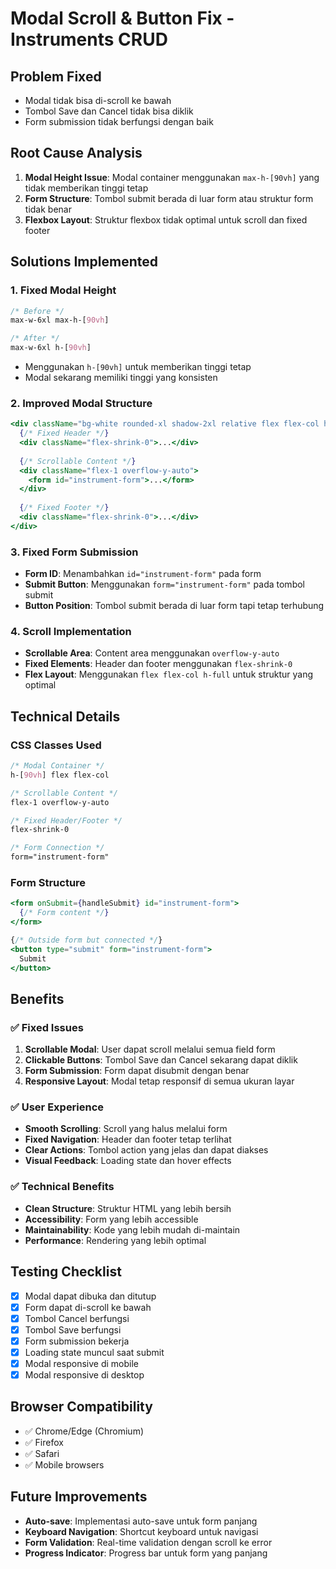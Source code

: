 # Modal Scroll & Button Fix - Instruments CRUD

## Problem Fixed
- Modal tidak bisa di-scroll ke bawah
- Tombol Save dan Cancel tidak bisa diklik
- Form submission tidak berfungsi dengan baik

## Root Cause Analysis
1. **Modal Height Issue**: Modal container menggunakan `max-h-[90vh]` yang tidak memberikan tinggi tetap
2. **Form Structure**: Tombol submit berada di luar form atau struktur form tidak benar
3. **Flexbox Layout**: Struktur flexbox tidak optimal untuk scroll dan fixed footer

## Solutions Implemented

### 1. Fixed Modal Height
```css
/* Before */
max-w-6xl max-h-[90vh]

/* After */
max-w-6xl h-[90vh]
```
- Menggunakan `h-[90vh]` untuk memberikan tinggi tetap
- Modal sekarang memiliki tinggi yang konsisten

### 2. Improved Modal Structure
```jsx
<div className="bg-white rounded-xl shadow-2xl relative flex flex-col h-full">
  {/* Fixed Header */}
  <div className="flex-shrink-0">...</div>
  
  {/* Scrollable Content */}
  <div className="flex-1 overflow-y-auto">
    <form id="instrument-form">...</form>
  </div>
  
  {/* Fixed Footer */}
  <div className="flex-shrink-0">...</div>
</div>
```

### 3. Fixed Form Submission
- **Form ID**: Menambahkan `id="instrument-form"` pada form
- **Submit Button**: Menggunakan `form="instrument-form"` pada tombol submit
- **Button Position**: Tombol submit berada di luar form tapi tetap terhubung

### 4. Scroll Implementation
- **Scrollable Area**: Content area menggunakan `overflow-y-auto`
- **Fixed Elements**: Header dan footer menggunakan `flex-shrink-0`
- **Flex Layout**: Menggunakan `flex flex-col h-full` untuk struktur yang optimal

## Technical Details

### CSS Classes Used
```css
/* Modal Container */
h-[90vh] flex flex-col

/* Scrollable Content */
flex-1 overflow-y-auto

/* Fixed Header/Footer */
flex-shrink-0

/* Form Connection */
form="instrument-form"
```

### Form Structure
```jsx
<form onSubmit={handleSubmit} id="instrument-form">
  {/* Form content */}
</form>

{/* Outside form but connected */}
<button type="submit" form="instrument-form">
  Submit
</button>
```

## Benefits

### ✅ **Fixed Issues**
1. **Scrollable Modal**: User dapat scroll melalui semua field form
2. **Clickable Buttons**: Tombol Save dan Cancel sekarang dapat diklik
3. **Form Submission**: Form dapat disubmit dengan benar
4. **Responsive Layout**: Modal tetap responsif di semua ukuran layar

### ✅ **User Experience**
- **Smooth Scrolling**: Scroll yang halus melalui form
- **Fixed Navigation**: Header dan footer tetap terlihat
- **Clear Actions**: Tombol action yang jelas dan dapat diakses
- **Visual Feedback**: Loading state dan hover effects

### ✅ **Technical Benefits**
- **Clean Structure**: Struktur HTML yang lebih bersih
- **Accessibility**: Form yang lebih accessible
- **Maintainability**: Kode yang lebih mudah di-maintain
- **Performance**: Rendering yang lebih optimal

## Testing Checklist

- [x] Modal dapat dibuka dan ditutup
- [x] Form dapat di-scroll ke bawah
- [x] Tombol Cancel berfungsi
- [x] Tombol Save berfungsi
- [x] Form submission bekerja
- [x] Loading state muncul saat submit
- [x] Modal responsive di mobile
- [x] Modal responsive di desktop

## Browser Compatibility
- ✅ Chrome/Edge (Chromium)
- ✅ Firefox
- ✅ Safari
- ✅ Mobile browsers

## Future Improvements
- **Auto-save**: Implementasi auto-save untuk form panjang
- **Keyboard Navigation**: Shortcut keyboard untuk navigasi
- **Form Validation**: Real-time validation dengan scroll ke error
- **Progress Indicator**: Progress bar untuk form yang panjang



